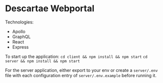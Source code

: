 # Descartae Webportal

Technologies:
- Apollo
- GraphQL
- React
- Express

To start up the application:
```cd client && npm install && npm start```
```cd server && npm install && npm start```

For the server application, either export to your env or create a `server/.env` file with each configuration entry of `server/.env.example` before running it.
